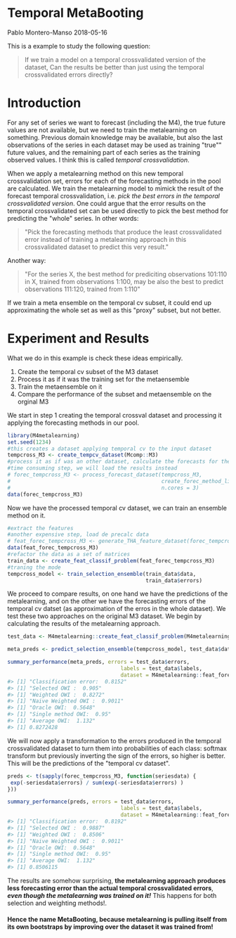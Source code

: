 Temporal MetaBooting
================
Pablo Montero-Manso
2018-05-16

This is a example to study the following question:

> If we train a model on a temporal crossvalidated version of the dataset, Can the results be better than just using the temporal crossvalidated errors directly?

Introduction
============

For any set of series we want to forecast (including the M4), the true future values are not available, but we need to train the metalearning on something. Previous domain knowledge may be available, but also the last observations of the series in each dataset may be used as training "true"" future values, and the remaining part of each series as the training observed values. I think this is called *temporal crossvalidation*.

When we apply a metalearning method on this new temporal crossvalidation set, errors for each of the forecasting methods in the pool are calculated. We train the metalearning model to mimick the result of the forecast temporal crossvalidation, i.e. *pick the best errors in the temporal crossvalidated version*. One could argue that the error results on the temporal crossvalidated set can be used directly to pick the best method for predicting the "whole" series. In other words:

> "Pick the forecasting methods that produce the least crossvalidated error instead of training a metalearning approach in this crossvalidated dataset to predict this very result."

Another way:

> "For the series X, the best method for prediciting observations 101:110 in X, trained from observations 1:100, may be also the best to predict observations 111:120, trained from 1:110"

If we train a meta ensemble on the temporal cv subset, it could end up approximating the whole set as well as this "proxy" subset, but not better.

Experiment and Results
======================

What we do in this example is check these ideas empirically.

1.  Create the temporal cv subset of the M3 dataset
2.  Process it as if it was the training set for the metaensemble
3.  Train the metaensemble on it
4.  Compare the performance of the subset and metaensemble on the orginal M3

We start in step 1 creating the temporal crossval dataset and processing it applying the forecasting methods in our pool.

``` r
library(M4metalearning)
set.seed(1234)
#this creates a dataset applying temporal cv to the input dataset
tempcross_M3 <- create_tempcv_dataset(Mcomp::M3)
#process it as if was an other dataset, calculate the forecasts for the methods, errors, etc.
#time consuming step, we will load the results instead
# forec_tempcross_M3 <- process_forecast_dataset(tempcross_M3,
#                                                create_forec_method_list(),
#                                                n.cores = 3)
data(forec_tempcross_M3)
```

Now we have the processed temporal cv dataset, we can train an ensemble method on it.

``` r
#extract the features
#another expensive step, load de precalc data
# feat_forec_tempcross_M3 <- generate_THA_feature_dataset(forec_tempcross_M3, n.cores = 2)
data(feat_forec_tempcross_M3)
#refactor the data as a set of matrices
train_data <- create_feat_classif_problem(feat_forec_tempcross_M3)
#traning the mode
tempcross_model <- train_selection_ensemble(train_data$data,
                                            train_data$errors)
```

We proceed to compare results, on one hand we have the predictions of the metalearning, and on the other we have the forecasting errors of the temporal cv datset (as approximation of the erros in the whole dataset). We test these two approaches on the original M3 dataset. We begin by calculating the results of the metalearning approach.

``` r
test_data <- M4metalearning::create_feat_classif_problem(M4metalearning::feat_forec_M3)

meta_preds <- predict_selection_ensemble(tempcross_model, test_data$data)

summary_performance(meta_preds, errors = test_data$errors,
                                    labels = test_data$labels,
                                    dataset = M4metalearning::feat_forec_M3)
#> [1] "Classification error:  0.8152"
#> [1] "Selected OWI :  0.905"
#> [1] "Weighted OWI :  0.8272"
#> [1] "Naive Weighted OWI :  0.9011"
#> [1] "Oracle OWI:  0.5648"
#> [1] "Single method OWI:  0.95"
#> [1] "Average OWI:  1.132"
#> [1] 0.8272428
```

We will now apply a transformation to the errors produced in the temporal crossvalidated dataset to turn them into probabilities of each class: softmax transform but previously inverting the sign of the errors, so higher is better. This will be the predictions of the "temporal cv dataset".

``` r
preds <- t(sapply(forec_tempcross_M3, function(seriesdata) {
 exp(-seriesdata$errors) / sum(exp(-seriesdata$errors) )
}))

summary_performance(preds, errors = test_data$errors,
                                    labels = test_data$labels,
                                    dataset = M4metalearning::feat_forec_M3)
#> [1] "Classification error:  0.8192"
#> [1] "Selected OWI :  0.9887"
#> [1] "Weighted OWI :  0.8506"
#> [1] "Naive Weighted OWI :  0.9011"
#> [1] "Oracle OWI:  0.5648"
#> [1] "Single method OWI:  0.95"
#> [1] "Average OWI:  1.132"
#> [1] 0.8506115
```

The results are somehow surprising, **the metalearning approach produces less forecasting error than the actual temporal crossvalidated errors**, ***even though the metalearning was trained on it!*** This happens for both selection and weighting methods!.

#### Hence the name MetaBooting, because metalearning is pulling itself from its own bootstraps by improving over the dataset it was trained from!
